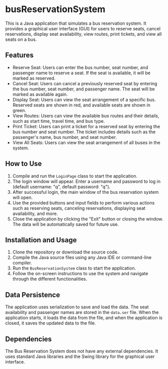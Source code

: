 # busReservationSystem

This is a Java application that simulates a bus reservation system. It provides a graphical user interface (GUI) for users to reserve seats, cancel reservations, display seat availability, view routes, print tickets, and view all seats on a bus.

## Features

- Reserve Seat: Users can enter the bus number, seat number, and passenger name to reserve a seat. If the seat is available, it will be marked as reserved.
- Cancel Seat: Users can cancel a previously reserved seat by entering the bus number, seat number, and passenger name. The seat will be marked as available again.
- Display Seat: Users can view the seat arrangement of a specific bus. Reserved seats are shown in red, and available seats are shown in green.
- View Routes: Users can view the available bus routes and their details, such as start time, travel time, and bus type.
- Print Ticket: Users can print a ticket for a reserved seat by entering the bus number and seat number. The ticket includes details such as the passenger's name, bus number, and seat number.
- View All Seats: Users can view the seat arrangement of all buses in the system.

## How to Use

1. Compile and run the `LoginPage` class to start the application.
2. The login window will appear. Enter a username and password to log in (default username: "q", default password: "q").
3. After successful login, the main window of the bus reservation system will open.
4. Use the provided buttons and input fields to perform various actions such as reserving seats, canceling reservations, displaying seat availability, and more.
5. Close the application by clicking the "Exit" button or closing the window. The data will be automatically saved for future use.

## Installation and Usage
1. Clone the repository or download the source code.
2. Compile the Java source files using any Java IDE or command-line compiler.
3. Run the `BusReservationSystem` class to start the application.
4. Follow the on-screen instructions to use the system and navigate through the different functionalities.

## Data Persistence
The application uses serialization to save and load the data. The seat availability and passenger names are stored in the `data.ser` file. When the application starts, it loads the data from the file, and when the application is closed, it saves the updated data to the file.

## Dependencies
The Bus Reservation System does not have any external dependencies. It uses standard Java libraries and the Swing library for the graphical user interface.

